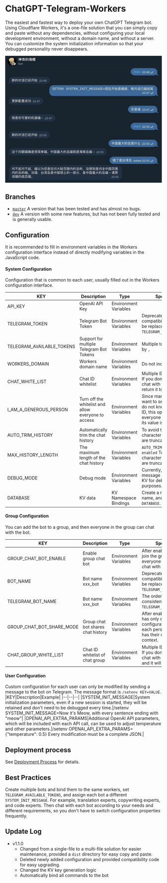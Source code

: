 # ChatGPT-Telegram-Workers

The easiest and fastest way to deploy your own ChatGPT Telegram bot. Using Cloudflare Workers, it's a one-file solution that you can simply copy and paste without any dependencies, without configuring your local development environment, without a domain name, and without a server. You can customize the system initialization information so that your debugged personality never disappears.

![](./demo.jpg)

## Branches
- [`master`](https://github.com/TBXark/ChatGPT-Telegram-Workers/tree/master) A version that has been tested and has almost no bugs.
- [`dev`](https://github.com/TBXark/ChatGPT-Telegram-Workers/tree/dev) A version with some new features, but has not been fully tested and is generally usable.

## Configuration

It is recommended to fill in environment variables in the Workers configuration interface instead of directly modifying variables in the JavaScript code.

#### System Configuration
Configuration that is common to each user, usually filled out in the Workers configuration interface.

|KEY|Description|Type|Special Notes|
|--|--|--|--|
|API_KEY|OpenAI API Key|Environment Variables||
|TELEGRAM_TOKEN|Telegram Bot Token|Environment Variables|Deprecated, provides compatibility code, and can be replaced by `TELEGRAM_AVAILABLE_TOKENS`.|
|TELEGRAM_AVAILABLE_TOKENS|Support for multiple Telegram Bot Tokens|Environment Variables|Multiple tokens separated by `,`|
|WORKERS_DOMAIN|Workers domain name|Environment Variables|Do not include `https://`|
|CHAT_WHITE_LIST|Chat ID whitelist|Environment Variables|Multiple IDs separated by `,`. If you don't know the ID, chat with the bot and it will return it to you.|
|I_AM_A_GENEROUS_PERSON|Turn off the whitelist and allow everyone to access|Environment Variables|Since many people do not want to set up a whitelist or do not know how to get the ID, this option allows everyone to access when its value is `true`.|
|AUTO_TRIM_HISTORY|Automatically trim the chat history|Environment Variables|To avoid the 4096 character limit, messages are truncated.|
|MAX_HISTORY_LENGTH|The maximum length of the chat history|Environment Variables|`AUTO_TRIM_HISTORY is enabled` To avoid the 4096 character limit, messages are truncated.|
|DEBUG_MODE|Debug mode|Environment Variables|Currently, the latest message can be saved to KV for debugging purposes.|
|DATABASE|KV data|KV Namespace Bindings|Create a new KV with any name, and then bind it to `DATABASE`.|

#### Group Configuration
You can add the bot to a group, and then everyone in the group can chat with the bot.

|KEY|Description|Type|Special Notes|
|--|--|--|--|
|GROUP_CHAT_BOT_ENABLE|Enable group chat bot|Environment Variables|After enabling, the bot will join the group, and then everyone in the group can chat with the bot.|
|BOT_NAME|Bot name xxx_bot|Environment Variables|Deprecated, provides compatibility code, and can be replaced by `TELEGRAM_BOT_NAME`.|
|TELEGRAM_BOT_NAME|Bot name xxx_bot|Environment Variables|The order must be consistent with `TELEGRAM_AVAILABLE_TOKENS`.|
|GROUP_CHAT_BOT_SHARE_MODE|Group chat bot shares chat history|Environment Variables|After enabling, the group has only one session and configuration. If disabled, each person in the group has their own conversation context.|
|CHAT_GROUP_WHITE_LIST|Chat ID whitelist of chat group |Environment Variables|Multiple IDs separated by `,`. If you don't know the ID, chat with the bot in group and it will return it to you.|
#### User Configuration
Custom configuration for each user can only be modified by sending a message to the bot on Telegram. The message format is `/setenv KEY=VALUE`.
|KEY|Description|Example|
|--|--|--|
|SYSTEM_INIT_MESSAGE|System initialization parameters, even if a new session is started, they will be retained and don't need to be debugged every time.|/setenv SYSTEM_INIT_MESSAGE=Now it's Meow, with every sentence ending with "meow"|
|OPENAI_API_EXTRA_PARAMS|Additional OpenAI API parameters, which will be included with each API call, can be used to adjust temperature and other parameters.|/setenv OPENAI_API_EXTRA_PARAMS={"temperature": 0.5} Every modification must be a complete JSON.|

## Deployment process
See [Deployment Process](./DEPLOY_EN.md) for details.

## Best Practices
Create multiple bots and bind them to the same workers, set `TELEGRAM_AVAILABLE_TOKENS`, and assign each bot a different `SYSTEM_INIT_MESSAGE`. For example, translation experts, copywriting experts, and code experts. Then chat with each bot according to your needs and different requirements, so you don't have to switch configuration properties frequently.

## Update Log
- v1.1.0
    - Changed from a single-file to a multi-file solution for easier maintenance, provided a `dist` directory for easy copy and paste.
    - Deleted newly added configuration and provided compatibility code for easy upgrading.
    - Changed the KV key generation logic
    - Automatically bind all commands to the bot